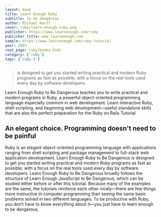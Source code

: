 ```yaml
---
layout: book
title: Learn Enough Ruby 
subtitle: To be dangerous 
author: Michael Hartl 
cover: ruby/learn-enough-ruby.png 
publisher: https://www.learnenough.com/ruby
publisher_title: www.learnenough.com
sample: https://www.learnenough.com/ruby-tutorial
year: 2007
root_page: ruby/books.html
category: ['ruby']
tags: ['ruby-3']
---
```


>  is designed to get you started writing practical and modern Ruby programs as fast as possible, with a focus on the real tools used every day by software developers. 


Learn Enough Ruby to Be Dangerous teaches you to write practical and modern programs in Ruby, a powerful object-oriented programming language especially common in web development. Learn interactive Ruby, shell scripting, and beginning web development—useful standalone skills that are also the perfect preparation for the Ruby on Rails Tutorial


## An elegant choice. Programming doesn't need to be painful

Ruby is an elegant object-oriented programming language with applications ranging from shell scripting and package management to full-stack web application development. Learn Enough Ruby to Be Dangerous is designed to get you started writing practical and modern Ruby programs as fast as possible, with a focus on the real tools used every day by software developers.
Learn Enough Ruby to Be Dangerous broadly follows the structure of Learn Enough JavaScript to Be Dangerous, which can be studied either before or after this tutorial. Because many of the examples are the same, the tutorials reinforce each other nicely—there are few things more instructive in computer programming than seeing the same basic problems solved in two different languages.
To be productive with Ruby, you don’t have to know everything about it—you just have to learn enough to be dangerous.